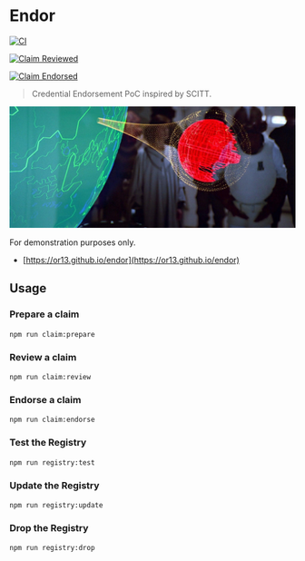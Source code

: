 # Endor

[![CI](https://github.com/OR13/endor/actions/workflows/CI.yml/badge.svg)](https://github.com/OR13/endor/actions/workflows/CI.yml)

[![Claim Reviewed](https://github.com/OR13/endor/actions/workflows/Review.yml/badge.svg)](https://github.com/OR13/endor/actions/workflows/Review.yml)

[![Claim Endorsed](https://github.com/OR13/endor/actions/workflows/Endorse.yml/badge.svg)](https://github.com/OR13/endor/actions/workflows/Endorse.yml)

> Credential Endorsement PoC inspired by SCITT.

<img src="./image.jpg" alt="endor protecting the death star"/>

For demonstration purposes only.

- [https://or13.github.io/endor](https://or13.github.io/endor)

## Usage

### Prepare a claim

```
npm run claim:prepare
```

### Review a claim

```
npm run claim:review
```

### Endorse a claim

```
npm run claim:endorse
```

### Test the Registry

```
npm run registry:test
```

### Update the Registry

```
npm run registry:update
```

### Drop the Registry

```
npm run registry:drop
```
